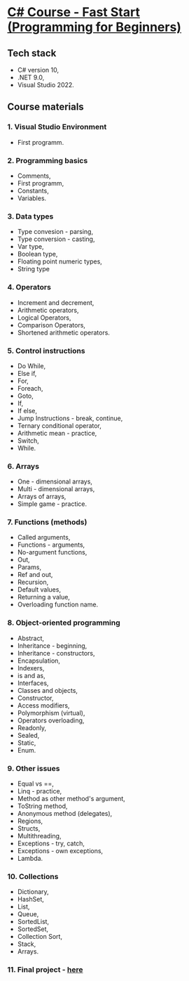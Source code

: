 # [C# Course - Fast Start (Programming for Beginners)](https://eduj.pl/produkt/kurs_csharp_szybki_start_programowanie_dla_poczatkujacych)

## Tech stack
* C# version 10,
* .NET 9.0,
* Visual Studio 2022.

## Course materials

### 1. Visual Studio Environment
* First programm.

### 2. Programming basics
* Comments,
* First programm,
* Constants,
* Variables.

### 3. Data types
* Type convesion - parsing,
* Type conversion - casting,
* Var type,
* Boolean type,
* Floating point numeric types,
* String type

### 4. Operators
* Increment and decrement,
* Arithmetic operators,
* Logical Operators,
* Comparison Operators,
* Shortened arithmetic operators.

### 5. Control instructions
* Do While,
* Else if,
* For,
* Foreach,
* Goto,
* If,
* If else,
* Jump Instructions - break, continue,
* Ternary conditional operator,
* Arithmetic mean - practice,
* Switch,
* While.

### 6. Arrays
* One - dimensional arrays,
* Multi - dimensional arrays,
* Arrays of arrays,
* Simple game - practice.

### 7. Functions (methods)
* Called arguments,
* Functions - arguments,
* No-argument functions,
* Out,
* Params,
* Ref and out,
* Recursion,
* Default values,
* Returning a value,
* Overloading function name.

### 8. Object-oriented programming
* Abstract,
* Inheritance - beginning,
* Inheritance - constructors,
* Encapsulation,
* Indexers,
* is and as,
* Interfaces,
* Classes and objects,
* Constructor,
* Access modifiers,
* Polymorphism (virtual),
* Operators overloading,
* Readonly,
* Sealed,
* Static,
* Enum.

### 9. Other issues
* Equal vs ==,
* Linq - practice,
* Method as other method's argument,
* ToString method,
* Anonymous method (delegates),
* Regions,
* Structs,
* Multithreading,
* Exceptions - try, catch,
* Exceptions - own exceptions,
* Lambda.

### 10. Collections
* Dictionary,
* HashSet,
* List,
* Queue,
* SortedList,
* SortedSet,
* Collection Sort,
* Stack,
* Arrays.

### 11. Final project - [here](https://github.com/98Miquelle11/superheroes)
